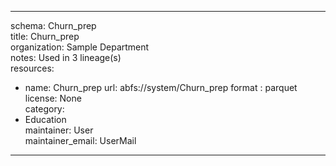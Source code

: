 


---  
schema: Churn_prep  
title: Churn_prep  
organization: Sample Department  
notes: Used in 3 lineage(s)  
resources:  
  - name: Churn_prep 
    url: abfs://system/Churn_prep 
    format : parquet  
license: None  
category:
  - Education  
maintainer: User  
maintainer_email: UserMail  
---